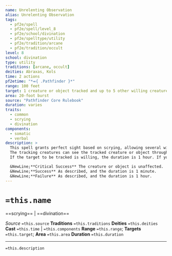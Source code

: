 ```yaml
---
name: Unrelenting Observation
alias: Unrelenting Observation
tags:
  - pf2e/spell
  - pf2e/spell/level_8
  - pf2e/school/divination
  - pf2e/spelltype/utility
  - pf2e/tradition/arcane
  - pf2e/tradition/occult
level: 8
school: divination
type: utility
traditions: [arcane, occult]
deities: Abraxas, Kols
time: 2 actions
pf2etime: "*⬺{ .Pathfinder }*"
range: 100 feet
target: 1 creature or object tracked and up to 5 other willing creatures
area: 20-foot burst
source: "Pathfinder Core Rulebook"
duration: varies
traits:
  - common
  - scrying
  - divination
components:
  - somatic
  - verbal
description: >
  This spell grants perfect sight based on scrying, allowing several willing targets to track the exact movements or position of one creature or object. Choose one target creature or object in the area to be tracked. It becomes the sensor for the spell. Up to five willing creatures of your choice in the area can see a ghostly image of this creature or object when it's out of their sight. They can perceive the creature or object perfectly, allowing them to ignore the [[Concealed]] or [[Invisible]] condition, though physical barriers still provide cover.
  The tracking creatures can see the tracked creature or object through all barriers other than lead or running water, which block their vision. Distance doesn't matter, though the creature or object might move so far away it becomes too small to perceive. The tracking creatures don't see any of the environment around the target, though they do see any gear a creature is wearing or holding, and they can tell if it removes objects from its person.
  If the target to be tracked is willing, the duration is 1 hour. If you try to track an unwilling creature, the target must attempt a Will save.

  &NewLine;**Critical Success** The creature or object is unaffected.
  &NewLine;**Success** As described, and the duration is 1 minute.
  &NewLine;**Failure** As described, and the duration is 1 hour.
---
```

# `=this.name`
==scrying== | ==divination==

*Source* `=this.source`
**Traditions** `=this.traditions`
**Deities** `=this.deities`
**Cast** `=this.time` | `=this.components`
**Range** `=this.range`; **Targets** `=this.target`; **Area** `=this.area`
**Duration** `=this.duration`

***
`=this.description`